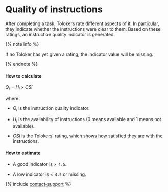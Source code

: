 # Quality of instructions

After completing a task, Tolokers rate different aspects of it. In particular, they indicate whether the instructions were clear to them. Based on these ratings, an instruction quality indicator is generated.

{% note info %}

If no Toloker has yet given a rating, the indicator value will be missing.

{% endnote %}

#### How to calculate

$Q_{i} = {H_{i}}\times{CSI}$

where:

- $Q_{i}$ is the instruction quality indicator.

- $H_{i}$ is the availability of instructions (0 means available and 1 means not available).

- $CSI$ is the Tolokers&apos; rating, which shows how satisfied they are with the instructions.

#### How to estimate

- A good indicator is `> 4.5`.

- A low indicator is `< 4.5` or missing.

{% include [contact-support](../../_includes/contact-support-help.md) %}